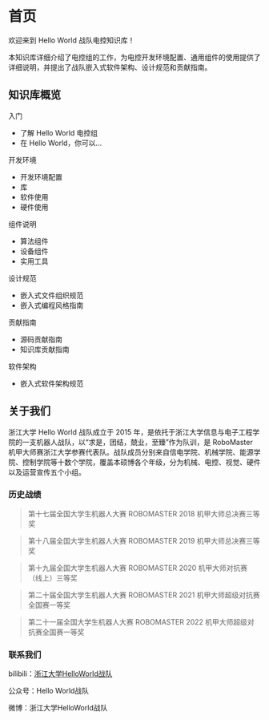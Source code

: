 # 首页

欢迎来到 Hello World 战队电控知识库！

本知识库详细介绍了电控组的工作，为电控开发环境配置、通用组件的使用提供了详细说明，并提出了战队嵌入式软件架构、设计规范和贡献指南。

## 知识库概览

入门

 * 了解 Hello World 电控组
 * 在 Hello World，你可以...

开发环境

 * 开发环境配置
 * 库
 * 软件使用
 * 硬件使用

组件说明

 * 算法组件
 * 设备组件
 * 实用工具

设计规范

 * 嵌入式文件组织规范
 * 嵌入式编程风格指南

贡献指南

 * 源码贡献指南  
 * 知识库贡献指南

软件架构

 * 嵌入式软件架构规范

## 关于我们

浙江大学 Hello World 战队成立于 2015 年，是依托于浙江大学信息与电子工程学院的一支机器人战队，以“求是，团结，兢业，至臻”作为队训，是 RoboMaster 机甲大师赛浙江大学参赛代表队。战队成员分别来自信电学院、机械学院、能源学院、控制学院等十数个学院，覆盖本硕博各个年级，分为机械、电控、视觉、硬件以及运营宣传五个小组。


### 历史战绩

> 第十七届全国大学生机器人大赛 ROBOMASTER 2018 机甲大师总决赛三等奖

> 第十八届全国大学生机器人大赛 ROBOMASTER 2019 机甲大师总决赛三等奖

> 第十九届全国大学生机器人大赛 ROBOMASTER 2020 机甲大师对抗赛（线上）三等奖

> 第二十届全国大学生机器人大赛 ROBOMASTER 2021 机甲大师超级对抗赛全国赛一等奖

> 第二十一届全国大学生机器人大赛 ROBOMASTER 2022 机甲大师超级对抗赛全国赛一等奖


### 联系我们

bilibili：[浙江大学HelloWorld战队](https://space.bilibili.com/1882602720)

公众号：Hello World战队

微博：浙江大学HelloWorld战队


